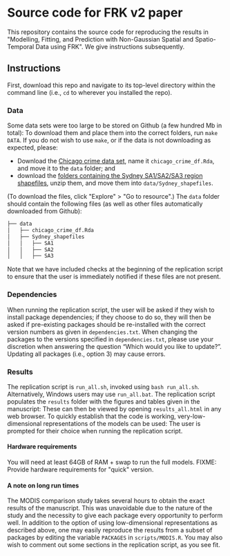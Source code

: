 # Source code for FRK v2 paper

This repository contains the source code for reproducing the results in "Modelling, Fitting, and Prediction with Non-Gaussian Spatial and Spatio-Temporal Data using FRK". We give instructions subsequently.  

## Instructions

First, download this repo and navigate to its top-level directory within the command line (i.e., `cd` to wherever you installed the repo). 

### Data

Some data sets were too large to be stored on Github (a few hundred Mb in total): To download them and place them into the correct folders, run `make DATA`. If you do not wish to use `make`, or if the data is not downloading as expected, please: 
- Download the  [Chicago crime data set](https://hpc.niasra.uow.edu.au/ckan/dataset/chicago_crime_dataset), name it `chicago_crime_df.Rda`, and move it to the `data` folder; and 
- download the [folders containing the Sydney SA1/SA2/SA3 region shapefiles](https://hpc.niasra.uow.edu.au/ckan/dataset/sydney_sa_regions), unzip them, and move them into `data/Sydney_shapefiles`. 

(To download the files, click "Explore" > "Go to resource".) The `data` folder should contain the following files (as well as other files automatically downloaded from Github): 

```bash
├── data
│   ├── chicago_crime_df.Rda
│   ├── Sydney_shapefiles
│   │   ├── SA1
│   │   ├── SA2
│   │   ├── SA3
```

Note that we have included checks at the beginning of the replication script to ensure that the user is immediately notified if these files are not present.

### Dependencies

When running the replication script, the user will be asked if they wish to install package dependencies; if they choose to do so, they will then be asked if pre-existing packages should be re-installed with the correct version numbers as given in `dependencies.txt`. When changing the packages to the versions specified in `dependencies.txt`, please use your discretion when answering the question “Which would you like to update?”. Updating all packages (i.e., option 3) may cause errors.

### Results

The replication script is `run_all.sh`, invoked using `bash run_all.sh`. Alternatively, Windows users may use `run_all.bat`. The replication script populates the `results` folder with the figures and tables given in the manuscript: These can then be viewed by opening `results_all.html` in any web browser. To quickly establish that the code is working, very-low-dimensional representations of the models can be used: The user is prompted for their choice when running the replication script. 

#### Hardware requirements

You will need at least 64GB of RAM + swap to run the full models. FIXME: Provide hardware requirements for "quick" version.

#### A note on long run times

The MODIS comparison study takes several hours to obtain the exact results of the manuscript. This was unavoidable due to the nature of the study and the necessity to give each package every opportunity to perform well. In addition to the option of using low-dimensional representations as described above, one may easily reproduce the results from a subset of packages by editing the variable `PACKAGES` in `scripts/MODIS.R`. You may also wish to comment out some sections in the replication script, as you see fit. 

<!---
### Note to Windows users

Windows users can install a Windows version of `make`: This is easy to do (see, e.g., [here](https://stackoverflow.com/a/32127632/16776594)). Once installed, the commands remain as given above. 
--->